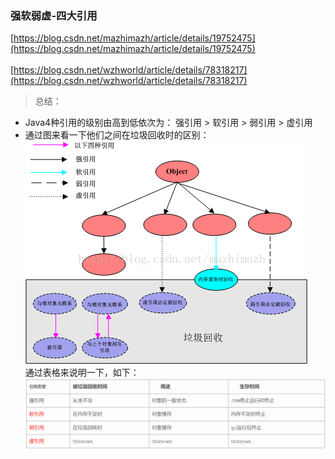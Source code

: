 ### 强软弱虚-四大引用
[https://blog.csdn.net/mazhimazh/article/details/19752475](https://blog.csdn.net/mazhimazh/article/details/19752475)
<br><br>
[https://blog.csdn.net/wzhworld/article/details/78318217](https://blog.csdn.net/wzhworld/article/details/78318217)
<br>



> 总结：<br>

- Java4种引用的级别由高到低依次为：
强引用 > 软引用 > 弱引用 > 虚引用
- 通过图来看一下他们之间在垃圾回收时的区别：<br>
![](.document_images\强软弱虚.png) <br>
通过表格来说明一下，如下： <br>
![](.document_images\引用回收表.png)<br>